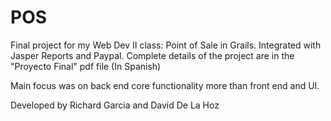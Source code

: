 POS
===
Final project for my Web Dev II class:
Point of Sale in Grails. Integrated with Jasper Reports and Paypal. Complete details of the project are in the "Proyecto Final" pdf file (In Spanish)

Main focus was on back end core functionality more than front end and UI.

Developed by Richard Garcia and David De La Hoz
